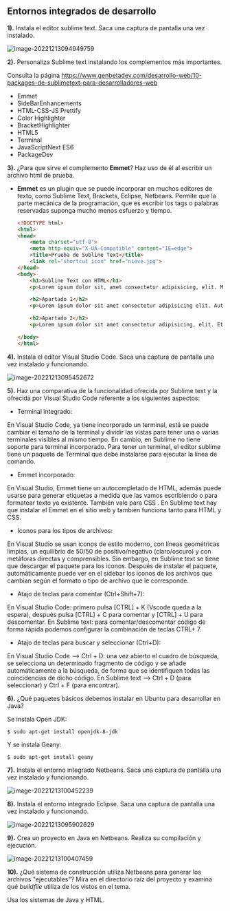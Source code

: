 ## Entornos integrados de desarrollo

**1).** Instala el editor sublime text. Saca una captura de pantalla una vez instalado.

![image-20221213094949759](C:\Users\Romeo\Desktop\Entornos\img\image-20221213094949759.png)

**2).** Personaliza Sublime text instalando los complementos más importantes. 

Consulta la página https://www.genbetadev.com/desarrollo-web/10-packages-de-sublimetext-para-desarrolladores-web

- Emmet
- SideBarEnhancements
- HTML-CSS-JS Prettify
- Color Highlighter
- BracketHighlighter 
- HTML5
- Terminal
- JavaScriptNext ES6
- PackageDev

**3).** ¿Para que sirve el complemento **Emmet**? Haz uso de él al escribir un archivo html de prueba. 

- **Emmet** es un plugin que se puede incorporar en muchos  editores de texto, como Sublime Text, Brackets, Eclipse, Netbeans.  Permite que  la parte mecánica de la programación, que es escribir los  tags o palabras reservadas suponga mucho menos esfuerzo y tiempo.

  ```html
  <!DOCTYPE html>
  <html>
  <head>
      <meta charset="utf-8">
      <meta http-equiv="X-UA-Compatible" content="IE=edge">
      <title>Prueba de Subline Text</title>
      <link rel="shortcut icon" href="nieve.jpg">
  </head>
  <body>
      <h1>Subline Text con HTML</h1>
      <p>Lorem ipsum dolor sit, amet consectetur adipisicing, elit. Modi, animi!</p>
  
      <h2>Apartado 1</h2>
      <p>Lorem ipsum dolor sit amet consectetur adipisicing elit. Autem pariatur voluptates quasi rerum, vitae, tempore omnis exercitationem cupiditate animi, velit ullam doloremque quos minima.</p>
  
      <h2>Apartado 2</h2>
      <p>Lorem ipsum dolor sit amet consectetur adipisicing, elit. Et deserunt perferendis ad iure eaque iusto, at eius sapiente exercitationem doloribus atque quibusdam quod, corporis facere culpa, accusantium delectus odit, explicabo!</p>
  
  </body>
  </html>
  ```

**4).** Instala el editor Visual Studio Code. Saca una captura de pantalla una vez instalado y funcionando.

![image-20221213095452672](C:\Users\Romeo\Desktop\Entornos\img\image-20221213095452672.png)

**5).** Haz una comparativa de la funcionalidad ofrecida por Sublime text y la ofrecida por Visual Studio Code referente a los  siguientes  aspectos:

- Terminal integrado:

En Visual Studio Code, ya tiene incorporado un terminal, está se  puede cambiar el tamaño de la terminal y dividir las vistas para tener  una o varias terminales visibles al mismo tiempo. En cambio, en Sublime no tiene soporte para terminal incorporado. Para  tener un terminal, el editor sublime tiene un paquete de Terminal que  debe instalarse para ejecutar la línea de comando.

- Emmet incorporado:

En Visual Studio, Emmet tiene un  autocompletado de HTML, además  puede usarse para generar etiquetas a medida que las vamos escribiendo o para formatear texto ya existente. También vale para CSS . En Sublime text hay que instalar el Emmet en el sitio web y también  funciona tanto para HTML y CSS.

- Iconos para los tipos de archivos: 

En Visual Studio se usan iconos de estilo moderno, con líneas  geométricas limpias, un equilibrio de 50/50 de positivo/negativo  (claro/oscuro) y con metáforas directas y comprensibles.  Sin embargo, en Sublime text se tiene que descargar el paquete para los  iconos. Después de instalar el paquete, automáticamente puede ver en el  sidebar los iconos de los archivos que cambian según el formato o tipo  de archivo que le corresponde.

- Atajo de teclas para comentar (Ctrl+Shift+7): 

En Visual Studio Code: primero pulsa [CTRL] + K (Vscode queda a la  espera), después pulsa [CTRL] + C para comentar y [CTRL] + U para  descomentar. En Sublime text: para comentar/descomentar código de forma rápida  podemos configurar la combinación de teclas CTRL+ 7.

- Atajo de teclas para buscar y seleccionar (Ctrl+D):

En Visual Studio Code --> Ctrl + D: una vez abierto el cuadro de  búsqueda, se selecciona un determinado fragmento de código y se añade  automáticamente a la búsqueda, de forma que se identifiquen todas las  coincidencias de dicho código. En Sublime text --> Ctrl + D (para seleccionar) y Ctrl + F (para  encontrar).

**6).** ¿Qué paquetes básicos debemos instalar en Ubuntu para desarrollar en Java?

Se instala Open JDK:

```
$ sudo apt-get install openjdk-8-jdk
```

Y se instala Geany:

```
$ sudo apt-get install geany
```

**7).** Instala el entorno integrado Netbeans. Saca una captura de pantalla una vez instalado y funcionando. 

![image-20221213100452239](C:\Users\Romeo\Desktop\Entornos\img\image-20221213100452239.png)

**8).** Instala el entorno integrado Eclipse. Saca una captura de pantalla una vez instalado y funcionando. 

![image-20221213095902629](C:\Users\Romeo\Desktop\Entornos\img\image-20221213095902629.png)

**9).** Crea un proyecto en Java en Netbeans. Realiza su compilación y ejecución.

![image-20221213100407459](C:\Users\Romeo\Desktop\Entornos\img\image-20221213100407459.png)

**10).** ¿Qué sistema de construcción utiliza Netbeans  para generar los archivos "ejecutables"? Mira en el directorio raíz del  proyecto y examina qué *buildfile* utiliza de los vistos en el tema.

Usa los sistemas de Java y HTML.